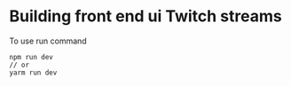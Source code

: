 # Building front end ui Twitch streams


To use run command
```shell
npm run dev
// or
yarm run dev
```

